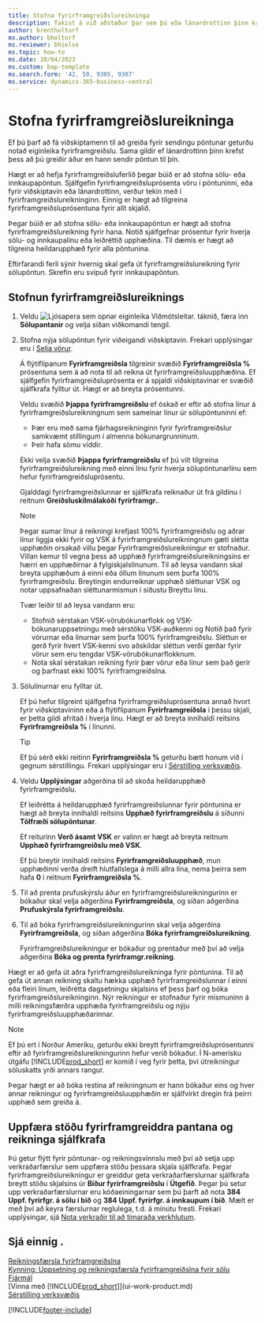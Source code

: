 ```yaml
---
title: Stofna fyrirframgreiðslureikninga
description: Takist á við aðstæður þar sem þú eða lánardrottinn þinn krefjast fyrirframgreiðslu. Notið sjálfgefnar prósentur fyrir hverja sölu- og innkaupalínu eða leiðréttið upphæðina eins og með þarf.
author: brentholtorf
ms.author: bholtorf
ms.reviewer: bhielse
ms.topic: how-to
ms.date: 10/04/2023
ms.custom: bap-template
ms.search.form: '42, 50, 9305, 9307'
ms.service: dynamics-365-business-central
---
```

# <a name="create-prepayment-invoices"></a>Stofna fyrirframgreiðslureikninga

Ef þú þarf að fá viðskiptamenn til að greiða fyrir sendingu pöntunar geturðu notað eiginleika fyrirframgreiðslu. Sama gildir ef lánardrottinn þinn krefst þess að þú greiðir áður en hann sendir pöntun til þín.  

Hægt er að hefja fyrirframgreiðsluferlið þegar búið er að stofna sölu- eða innkaupapöntun. Sjálfgefin fyrirframgreiðsluprósenta vöru í pöntuninni, eða fyrir viðskiptavin eða lánardrottinn, verður tekin með í fyrirframgreiðslureikninginn. Einnig er hægt að tilgreina fyrirframgreiðsluprósentuna fyrir allt skjalið.

Þegar búið er að stofna sölu- eða innkaupapöntun er hægt að stofna fyrirframgreiðslureikning fyrir hana. Notið sjálfgefnar prósentur fyrir hverja sölu- og innkaupalínu eða leiðréttið upphæðina. Til dæmis er hægt að tilgreina heildarupphæð fyrir alla pöntunina.  

Eftirfarandi ferli sýnir hvernig skal gefa út fyrirframgreiðslureikning fyrir sölupöntun. Skrefin eru svipuð fyrir innkaupapöntun.  

## <a name="to-create-a-prepayment-invoice"></a>Stofnun fyrirframgreiðslureiknings

1. Veldu ![Ljósapera sem opnar eiginleika Viðmótsleitar.](media/ui-search/search_small.png "Segðu mér hvað þú vilt gera") táknið, færa inn **Sölupantanir** og velja síðan viðkomandi tengil.  
2. Stofna nýja sölupöntun fyrir viðeigandi viðskiptavin. Frekari upplýsingar eru í [Selja vörur](sales-how-sell-products.md).  

    Á flýtiflipanum **Fyrirframgreiðsla** tilgreinir svæðið **Fyrirframgreiðsla %** prósentuna sem á að nota til að reikna út fyrirframgreiðsluupphæðina. Ef sjálfgefin fyrirframgreiðsluprósenta er á spjaldi viðskiptavinar er svæðið sjálfkrafa fylltur út. Hægt er að breyta prósentunni. <!--This percentage is applied to lines where the item on that line does not already specify a prepayment percentage. The prepayment percentage is only copied from the header to lines that do not copy the default prepayment percentage from the item.-->  

    Veldu svæðið **Þjappa fyrirframgreiðslu** ef óskað er eftir að stofna línur á fyrirframgreiðslureikningnum sem sameinar línur úr sölupöntuninni ef:  

    - Þær eru með sama fjárhagsreikninginn fyrir fyrirframgreiðslur samkvæmt stillingum í almenna bókunargrunninum.  
    - Þeir hafa sömu víddir.  

    Ekki velja svæðið **Þjappa fyrirframgreiðslu** ef þú vilt tilgreina fyrirframgreiðslureikning með einni línu fyrir hverja sölupöntunarlínu sem hefur fyrirframgreiðsluprósentu.  

    Gjalddagi fyrirframgreiðslunnar er sjálfkrafa reiknaður út frá gildinu í reitnum **Greiðsluskilmálakóði fyrirframgr.**.

    > [!NOTE]
    > Þegar sumar línur á reikningi krefjast 100% fyrirframgreiðslu og aðrar línur liggja ekki fyrir og VSK á fyrirframgreiðslureikningnum gæti slétta upphæðin orsakað villu þegar Fyrirframgreiðslureikningur er stofnaður. Villan kemur til vegna þess að upphæð fyrirframgreiðslureikningsins er hærri en upphæðirnar á fylgiskjalslínunum. Til að leysa vandann skal breyta upphæðum á einni eða öllum línunum sem þurfa 100% fyrirframgreiðslu. Breytingin endurreiknar upphæð sléttunar VSK og notar uppsafnaðan sléttunarmismun í síðustu Breyttu línu.
    >
    > Tvær leiðir til að leysa vandann eru:
    >
    > * Stofnið sérstakan VSK-vörubókunarflokk og VSK-bókunaruppsetningu með sérstöku VSK-auðkenni og Notið það fyrir vörurnar eða línurnar sem þurfa 100% fyrirframgreiðslu. Sléttun er gerð fyrir hvert VSK-kenni svo aðskildar sléttun verði gerðar fyrir vörur sem eru tengdar VSK-vörubókunarflokknum.
    > * Nota skal sérstakan reikning fyrir þær vörur eða línur sem það gerir og þarfnast ekki 100% fyrirframgreiðslna.

3. Sölulínurnar eru fylltar út.  

    Ef þú hefur tilgreint sjálfgefna fyrirframgreiðsluprósentuna annað hvort fyrir viðskiptavininn eða á flýtiflipanum **Fyrirframgreiðsla** í þessu skjali, er þetta gildi afritað í hverja línu. Hægt er að breyta innihaldi reitsins **Fyrirframgreiðsla %** í línunni.  

    > [!TIP]
    > Ef þú sérð ekki reitinn **Fyrirframgreiðsla %** geturðu bætt honum við í gegnum sérstillingu.  Frekari upplýsingar eru í [Sérstilling verksvæðis](ui-personalization-user.md).

4. Veldu **Upplýsingar** aðgerðina til að skoða heildarupphæð fyrirframgreiðslu.

    Ef leiðrétta á heildarupphæð fyrirframgreiðslunnar fyrir pöntunina er hægt að breyta innihaldi reitsins **Upphæð fyrirframgreiðslu** á síðunni **Tölfræði sölupöntunar**.  

    Ef reiturinn **Verð ásamt VSK** er valinn er hægt að breyta reitnum **Upphæð fyrirframgreiðslu með VSK**.  

    Ef þú breytir innihaldi reitsins **Fyrirframgreiðsluupphæð**, mun upphæðinni verða dreift hlutfallslega á milli allra lína, nema þeirra sem hafa **0** í reitnum **Fyrirframgreiðsla %**.  

5. Til að prenta prufuskýrslu áður en fyrirframgreiðslureikningurinn er bókaður skal velja aðgerðina **Fyrirframgreiðsla**, og síðan aðgerðina **Prufuskýrsla fyrirframgreiðslu**.  
6. Til að bóka fyrirframgreiðslureikningurinn skal velja aðgerðina **Fyrirframgreiðsla**, og síðan aðgerðina **Bóka fyrirframgreiðslureikning**.  

    Fyrirframgreiðslureikningur er bókaður og prentaður með því að velja aðgerðina **Bóka og prenta fyrirframgr.reikning**.  

Hægt er að gefa út aðra fyrirframgreiðslureikninga fyrir pöntunina. Til að gefa út annan reikning skaltu hækka upphæð fyrirframgreiðslunnar í einni eða fleiri línum, leiðrétta dagsetningu skjalsins ef þess þarf og bóka fyrirframgreiðslureikninginn. Nýr reikningur er stofnaður fyrir mismuninn á milli reikningsfærðra upphæða fyrirframgreiðslu og nýju fyrirframgreiðsluupphæðarinnar.  

> [!NOTE]  
> Ef þú ert í Norður Ameríku, geturðu ekki breytt fyrirframgreiðsluprósentunni eftir að fyrirframgreiðslureikningurinn hefur verið bókaður. Í N-amerísku útgáfu [!INCLUDE[prod_short](includes/prod_short.md)] er komið í veg fyrir þetta, því útreikningur söluskatts yrði annars rangur.  

 Þegar hægt er að bóka restina af reikningnum er hann bókaður eins og hver annar reikningur og fyrirframgreiðsluupphæðin er sjálfvirkt dregin frá þeirri upphæð sem greiða á.  

## <a name="update-the-status-of-prepaid-orders-and-invoices-automatically"></a>Uppfæra stöðu fyrirframgreiddra pantana og reikninga sjálfkrafa

Þú getur flýtt fyrir pöntunar- og reikningsvinnslu með því að setja upp verkraðarfærslur sem uppfæra stöðu þessara skjala sjálfkrafa. Þegar fyrirframgreiðslureikningur er greiddur geta verkraðarfærslurnar sjálfkrafa breytt stöðu skjalsins úr **Bíður fyrirframgreiðslu** í **Útgefið**. Þegar þú setur upp verkraðarfærslurnar eru kóðaeiningarnar sem þú þarft að nota **384 Uppf. fyrirfgr. á sölu í bið** og **384 Uppf. fyrirfgr. á innkaupum í bið**. Mælt er með því að keyra færslurnar reglulega, t.d. á mínútu fresti. Frekari upplýsingar, sjá [Nota verkraðir til að tímaraða verkhlutum](admin-job-queues-schedule-tasks.md).

## <a name="see-also"></a>Sjá einnig .

[Reikningsfærsla fyrirframgreiðslna](finance-invoice-prepayments.md)  
[Kynning: Uppsetning og reikningsfærsla fyrirframgreiðslna fyrir sölu](walkthrough-setting-up-and-invoicing-sales-prepayments.md)  
[Fjármál](finance.md)  
[Vinna með [!INCLUDE[prod_short](includes/prod_short.md)]](ui-work-product.md)  
[Sérstilling verksvæðis](ui-personalization-user.md)  


[!INCLUDE[footer-include](includes/footer-banner.md)]
